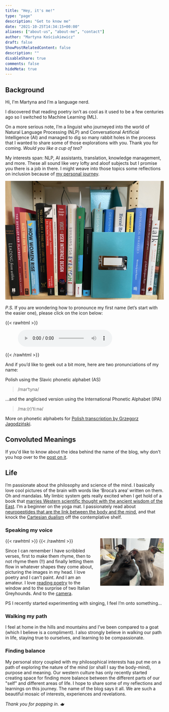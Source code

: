 ```yaml
---
title: "Hey, it's me!"
type: "page"
description: "Get to know me"
date: "2021-10-25T14:34:15+00:00"
aliases: ["about-us", "about-me", "contact"]
author: "Martyna Kościukiewicz"
draft: false
ShowPostRelatedContent: false
description: ""
disableShare: true
comments: false
hideMeta: true
---
```


## Background
<!-- 
{{< rawhtml >}}
<img align="left" height="40%" width="40%" style="margin: 0 1em 0 0em" src="images/about-photo.png">
{{< /rawhtml >}} -->

Hi, I'm Martyna and I’m a language nerd.

I discovered that reading poetry isn’t as cool as it used to be a few centuries ago so I switched to Machine Learning (ML).

On a more serious note, I’m a linguist who journeyed into the world of Natural Language Processing (NLP) and Conversational Artificial Intelligence (AI) and managed to dig so many rabbit holes in the process that I wanted to share some of those explorations with you. Thank you for coming. _Would you like a cup of tea?_

My interests span: NLP, AI assistants, translation, knowledge management, and more. These all sound like very lofty and aloof subjects but I promise you there is a job in there. I might weave into those topics some reflections on inclusion because of [my personal journey](https://owntrail.com/trail/convoluted_m).

![One of my bookshelves](images/books.png)

_P.S._ If you are wondering how to pronounce my first name (let’s start with the easier one), please click on the icon below:

{{< rawhtml >}}
<figure>
    <audio controls src="images/name-pronunciation.m4a" type="audio/mpeg">
        Your browser does not support the <code>audio</code> element.
    </audio>
</figure>
{{< /rawhtml >}}

And if you’d like to geek out a bit more, here are two pronunciations of my name:

Polish using the Slavic phonetic alphabet (AS)

> /mar‘tyna/

...and the anglicised version using the International Phonetic Alphabet (IPA)

> /ma:(r)‘ti:nə/

More on phonetic alphabets for [Polish transcription by Grzegorz Jagodziński](http://grzegorz.jagodzinski.prv.pl/gram/en/ipa.html).

## Convoluted Meanings

If you'd like to know about the idea behind the name of the blog, why don't you hop over to the [post on it](https://convolutedmeanings.com/meta/why-convoluted-meanings/).

## Life

I’m passionate about the philosophy and science of the mind. I basically love cool pictures of the brain with words like ‘Broca’s area’ written on them. Oh and mandalas. My limbic system gets really excited when I get hold of a book that [marries Western scientific thought with the ancient wisdom of the East](http://cup.columbia.edu/book/contemplative-science/9780231138352). I’m a beginner on the yoga mat. I passionately read about [neuropeptides that are the link between the body and the mind](https://www.smithsonianmag.com/arts-culture/review-of-molecules-of-emotion-157256854/), and that knock the [Cartesian dualism](https://en.wikipedia.org/wiki/Mind%E2%80%93body_dualism) off the contemplative shelf.

### Speaking my voice

{{< rawhtml >}}
<img align="right" height="40%" width="40%" style="margin: 0 0 0 1em" src="images/dogs.png">
{{< /rawhtml >}}

Since I can remember I have scribbled verses, first to make them rhyme, then to not rhyme them (!!) and finally letting them flow in whatever shapes they come about, picturing the images in my head. I love poetry and I can't paint. And I am an amateur. I love [reading poetry](https://soundcloud.com/user-797325276/dorothea-dubois-amazonian-gift) to the window and to the surprise of two Italian Greyhounds. And to the [camera](https://www.youtube.com/watch?v=XYWkPdYxGQw).

PS I recently started experimenting with singing, I feel I’m onto something...

### Walking my path

I feel at home in the hills and mountains and I’ve been compared to a goat (which I believe is a compliment). I also strongly believe in walking our path in life, staying true to ourselves, and learning to be compassionate.

### Finding balance

 My personal story coupled with my philosophical interests has put me on a path of exploring the nature of the mind (or shall I say the body-mind), purpose and meaning. Our western culture has only recently started creating space for finding more balance between the different parts of our "self" and different areas of life. I hope to share some of my reflections and learnings on this journey. The name of the blog says it all. We are such a beautiful mosaic of interests, experiences and revelations.

_Thank you for popping in._ 🫖